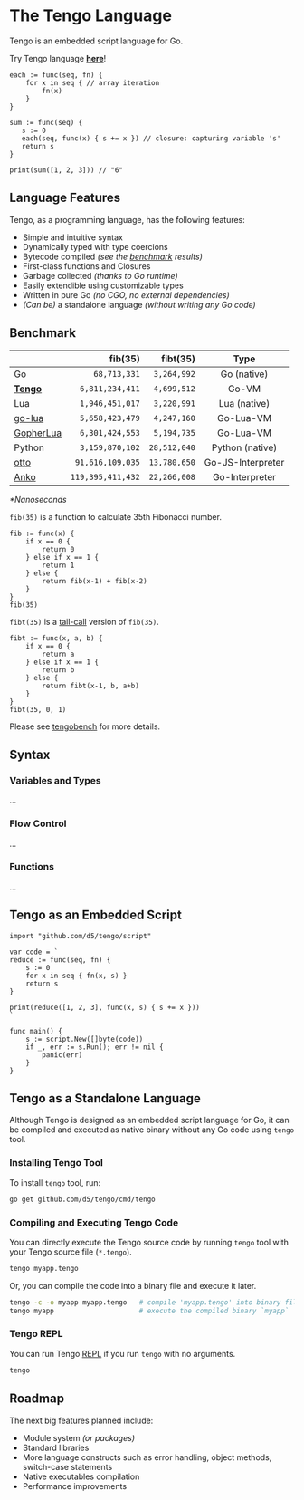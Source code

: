 # The Tengo Language

Tengo is an embedded script language for Go.

Try Tengo language **[here](https://tengolang.com/)**!

```golang
each := func(seq, fn) {
    for x in seq { // array iteration
        fn(x) 
    }
}

sum := func(seq) {
   s := 0
   each(seq, func(x) { s += x }) // closure: capturing variable 's'
   return s
}

print(sum([1, 2, 3])) // "6"
```

## Language Features

Tengo, as a programming language, has the following features:

- Simple and intuitive syntax
- Dynamically typed with type coercions
- Bytecode compiled _(see the [benchmark](#benchmark) results)_
- First-class functions and Closures
- Garbage collected _(thanks to Go runtime)_
- Easily extendible using customizable types
- Written in pure Go _(no CGO, no external dependencies)_
- _(Can be)_ a standalone language _(without writing any Go code)_

## Benchmark

| | fib(35) | fibt(35) |  Type  |
| :--- |    ---: |     ---: |  :---: |
| Go | `68,713,331` | `3,264,992` | Go (native) |
| [**Tengo**](https://github.com/d5/tengo) | `6,811,234,411` | `4,699,512` | Go-VM |
| Lua | `1,946,451,017` | `3,220,991` | Lua (native) |
| [go-lua](https://github.com/Shopify/go-lua) | `5,658,423,479` | `4,247,160` | Go-Lua-VM |
| [GopherLua](https://github.com/yuin/gopher-lua) | `6,301,424,553` | `5,194,735` | Go-Lua-VM |
| Python | `3,159,870,102` | `28,512,040` | Python (native) |
| [otto](https://github.com/robertkrimen/otto) | `91,616,109,035` | `13,780,650` | Go-JS-Interpreter |
| [Anko](https://github.com/mattn/anko) | `119,395,411,432` | `22,266,008` | Go-Interpreter |

_*Nanoseconds_

`fib(35)` is a function to calculate 35th Fibonacci number.

```golang
fib := func(x) {
	if x == 0 {
		return 0
	} else if x == 1 {
		return 1
	} else {
		return fib(x-1) + fib(x-2)
	}
}
fib(35)
```

`fibt(35)` is a [tail-call](https://en.wikipedia.org/wiki/Tail_call) version of `fib(35)`.

```golang
fibt := func(x, a, b) {
	if x == 0 {
		return a
	} else if x == 1 {
		return b
	} else {
		return fibt(x-1, b, a+b)
	}
}
fibt(35, 0, 1)
```

Please see [tengobench](https://github.com/d5/tengobench) for more details.

## Syntax

### Variables and Types

...

### Flow Control

...

### Functions

...

## Tengo as an Embedded Script

```golang
import "github.com/d5/tengo/script"

var code = `
reduce := func(seq, fn) {
    s := 0
    for x in seq { fn(x, s) }
    return s
}

print(reduce([1, 2, 3], func(x, s) { s += x }))
`

func main() {
    s := script.New([]byte(code))
    if _, err := s.Run(); err != nil {
        panic(err)
    }
}
```

## Tengo as a Standalone Language

Although Tengo is designed as an embedded script language for Go, it can be compiled and executed as native binary without any Go code using `tengo` tool.

### Installing Tengo Tool

To install `tengo` tool, run:

```bash
go get github.com/d5/tengo/cmd/tengo
```

### Compiling and Executing Tengo Code

You can directly execute the Tengo source code by running `tengo` tool with your Tengo source file (`*.tengo`).

```bash
tengo myapp.tengo
```

Or, you can compile the code into a binary file and execute it later.

```bash
tengo -c -o myapp myapp.tengo   # compile 'myapp.tengo' into binary file 'myapp'
tengo myapp                     # execute the compiled binary `myapp`	
```

### Tengo REPL

You can run Tengo [REPL](https://en.wikipedia.org/wiki/Read–eval–print_loop) if you run `tengo` with no arguments.

```bash
tengo
```

## Roadmap

The next big features planned include:

- Module system _(or packages)_
- Standard libraries
- More language constructs such as error handling, object methods, switch-case statements
- Native executables compilation
- Performance improvements
